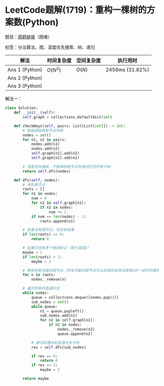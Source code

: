 # LeetCode题解(1719)：重构一棵树的方案数(Python)

题目：[原题链接](https://leetcode-cn.com/problems/number-of-ways-to-reconstruct-a-tree/)（困难）

标签：分治算法、图、深度优先搜索、树、递归

| 解法           | 时间复杂度 | 空间复杂度 | 执行用时        |
| -------------- | ---------- | ---------- | --------------- |
| Ans 1 (Python) | $O(N^2)$   | $O(N)$     | 2456ms (31.82%) |
| Ans 2 (Python) |            |            |                 |
| Ans 3 (Python) |            |            |                 |

解法一：

```python
class Solution:
    def __init__(self):
        self.graph = collections.defaultdict(set)

    def checkWays(self, pairs: List[List[int]]) -> int:
        # 构造图结构和节点列表
        nodes = set()
        for n1, n2 in pairs:
            nodes.add(n1)
            nodes.add(n2)
            self.graph[n1].add(n2)
            self.graph[n2].add(n1)

        # 深度优先搜索：不断移除根节点并递归它的所有子树
        return self.dfs(nodes)

    def dfs(self, nodes):
        # 寻找根节点
        roots = []
        for n1 in nodes:
            num = 0
            for n2 in self.graph[n1]:
                if n2 in nodes:
                    num += 1
            if num == len(nodes) - 1:
                roots.append(n1)

        # 如果没有根节点，则没有结果
        if len(roots) == 0:
            return 0

        # 如果已经有多个根则标记（用于返回2）
        maybe = 1
        if len(roots) > 1:
            maybe = 2

        # 移除所有可能的根节点（所有可能的根节点可以排成形如测试用例2的一竖列的情形）
        for n in roots:
            nodes._remove(n)

        # 遍历所有的连通分支
        while nodes:
            queue = collections.deque([nodes.pop()])
            sub_nodes = set()
            while queue:
                n1 = queue.popleft()
                sub_nodes.add(n1)
                for n2 in self.graph[n1]:
                    if n2 in nodes:
                        nodes._remove(n2)
                        queue.append(n2)

            # 递归处理当前连通分支子树
            res = self.dfs(sub_nodes)

            if res == 0:
                return 0
            if res == 2:
                maybe = 2

        return maybe
```


